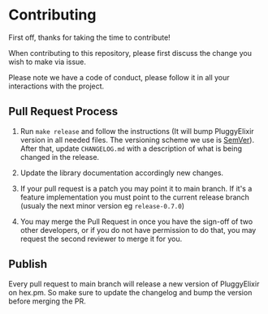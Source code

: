 # Contributing

First off, thanks for taking the time to contribute!

When contributing to this repository, please first discuss the change you wish to make via issue.

Please note we have a code of conduct, please follow it in all your interactions with the project.

## Pull Request Process

1.  Run `make release` and follow the instructions (It will bump PluggyElixir version
    in all needed files. The versioning scheme we use is [SemVer](http://semver.org/)).
    After that, update `CHANGELOG.md` with a description of what is being changed in the release.

2.  Update the library documentation accordingly new changes.

3.  If your pull request is a patch you may point it to main branch. If it's a feature
    implementation you must point to the current release branch (usualy the next minor version eg `release-0.7.0`)

4.  You may merge the Pull Request in once you have the sign-off of two other developers, or if you
    do not have permission to do that, you may request the second reviewer to merge it for you.

## Publish

Every pull request to main branch will release a new version of PluggyElixir on hex.pm.
So make sure to update the changelog and bump the version before merging the PR.
